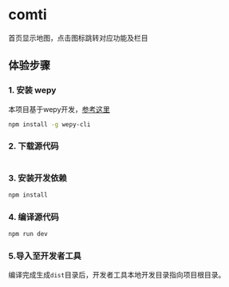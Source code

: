 # comti


首页显示地图，点击图标跳转对应功能及栏目


## 体验步骤
### 1. 安装 wepy
本项目基于wepy开发，[参考这里](https://github.com/wepyjs/wepy)
```bash
npm install -g wepy-cli
```

### 2. 下载源代码
```bash

```

### 3. 安装开发依赖
```bash
npm install
```

### 4. 编译源代码
```bash
npm run dev
```

### 5.导入至开发者工具

编译完成生成`dist`目录后，开发者工具本地开发目录指向项目根目录。
